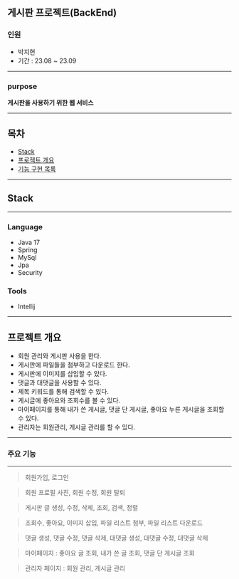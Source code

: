 
게시판 프로젝트(BackEnd)
---
### 인원

- 박지현
- 기간 : 23.08 ~ 23.09

---

### purpose

**게시판을 사용하기 위한 웹 서비스**

---

## 목차

- [Stack](#stack)
- [프로젝트 개요](#summary)
- [기능 구현 목록](#feature)

---

## Stack

---

### Language

- Java 17
- Spring
- MySql
- Jpa
- Security

### Tools

- Intellij

---

## 프로젝트 개요
- 회원 관리와 게시판 사용을 한다.
- 게시판에 파일들을 첨부하고 다운로드 한다.
- 게시판에 이미지를 삽입할 수 있다.
- 댓글과 대댓글을 사용할 수 있다.
- 제목 키워드를 통해 검색할 수 있다.
- 게시글에 좋아요와 조회수를 볼 수 있다.
- 마이페이지를 통해 내가 쓴 게시글, 댓글 단 게시글, 좋아요 누른 게시글을 조회할 수 있다.
- 관리자는 회원관리, 게시글 관리를 할 수 있다.

---

### 주요 기능

---

> 회원가입, 로그인

> 회원 프로필 사진, 회원 수정, 회원 탈퇴

> 게시판 글 생성, 수정, 삭제, 조회, 검색, 정렬

> 조회수, 좋아요, 이미지 삽입, 파일 리스트 첨부, 파일 리스트 다운로드

> 댓글 생성, 댓글 수정, 댓글 삭제, 대댓글 생성, 대댓글 수정, 대댓글 삭제

> 마이페이지 : 좋아요 글 조회, 내가 쓴 글 조회, 댓글 단 게시글 조회

> 관리자 페이지 : 회원 관리, 게시글 관리
